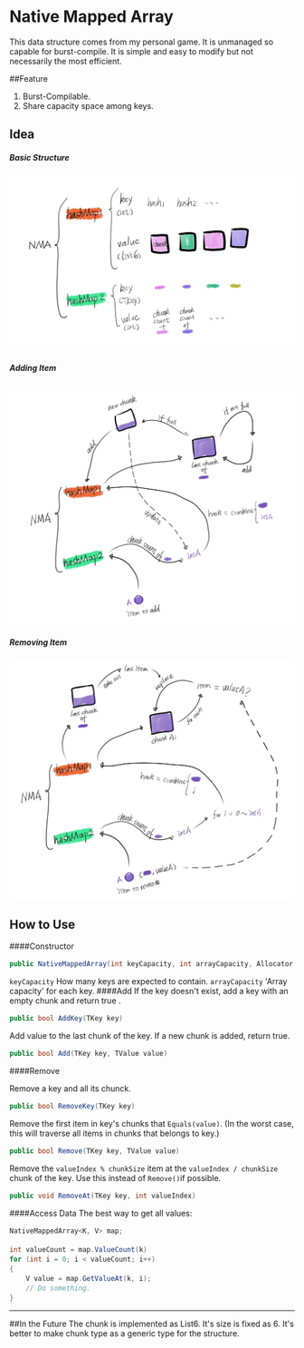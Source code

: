 # Native Mapped Array

This data structure comes from my personal game. It is unmanaged so capable for burst-compile. It is simple and easy to modify but not necessarily the most efficient.


##Feature
1. Burst-Compilable.
2. Share capacity space among keys.


## Idea

##### Basic Structure
![](https://github.com/zhanong/Native-Mapped-Array/blob/main/image/basic.jpg?raw=true)
##### Adding Item
![](https://github.com/zhanong/Native-Mapped-Array/blob/main/image/add.jpg?raw=true)
##### Removing Item
![](https://github.com/zhanong/Native-Mapped-Array/blob/main/image/remove.jpg?raw=true)


## How to Use

####Constructor
```c#
public NativeMappedArray(int keyCapacity, int arrayCapacity, Allocator allocator)
```
`keyCapacity`  How many keys are expected to contain.
`arrayCapacity`   'Array capacity' for each key.
####Add
If the key doesn't exist, add a key with an empty chunk and return true .
```c#
public bool AddKey(TKey key) 
```
Add value to the last chunk of the key. If a new chunk is added, return true.
```c#
public bool Add(TKey key, TValue value) 
```
####Remove

Remove a key and all its chunck.
```c#
public bool RemoveKey(TKey key)
```

Remove the first item in key's chunks that `Equals(value)`.
(In the worst case, this will traverse all items in chunks that belongs to key.)
```c#
public bool Remove(TKey key, TValue value)
```

Remove the `valueIndex % chunkSize` item at the `valueIndex / chunkSize` chunk of the key. Use this instead of `Remove()`if possible.
```c#
public void RemoveAt(TKey key, int valueIndex)
```

####Access Data
The best way to get all values:
```c#
NativeMappedArray<K, V> map;

int valueCount = map.ValueCount(k)
for (int i = 0; i < valueCount; i++)
{
	V value = map.GetValueAt(k, i);
	// Do something.
}
```

------------


##In the Future
The chunk is implemented as List6. It's size is fixed as 6. It's better to make chunk type as a generic type for the structure.

